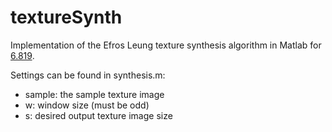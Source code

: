 # textureSynth
Implementation of the Efros Leung texture synthesis algorithm in Matlab for [6.819](http://6.869.csail.mit.edu/fa15/).

Settings can be found in synthesis.m:
  -  sample: the sample texture image
  -  w: window size (must be odd)
  -  s: desired output texture image size
